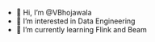 - 👋 Hi, I’m @VBhojawala
- 👀 I’m interested in Data Engineering
- 🌱 I’m currently learning Flink and Beam

<!---
VBhojawala/VBhojawala is a ✨ special ✨ repository because its `README.md` (this file) appears on your GitHub profile.
You can click the Preview link to take a look at your changes.
--->
